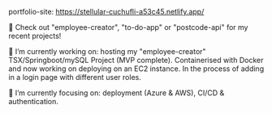 portfolio-site: https://stellular-cuchufli-a53c45.netlify.app/

📀 Check out "employee-creator", "to-do-app" or "postcode-api" for my recent projects!

🌱 I’m currently working on: hosting my "employee-creator" TSX/Springboot/mySQL Project (MVP complete). Containerised with Docker and now working on deploying on an EC2 instance. In the process of adding in a login page with different user roles.

🔭 I’m currently focusing on: deployment (Azure & AWS), CI/CD & authentication. 

<!--
**kabirt7/kabirt7** is a ✨ _special_ ✨ repository because its `README.md` (this file) appears on your GitHub profile.

Here are some ideas to get you started:


- 🌱 I’m currently learning ...
- 👯 I’m looking to collaborate on ...
- 🤔 I’m looking for help with ...
- 💬 Ask me about ...
- 📫 How to reach me: ...
- 😄 Pronouns: ...
- ⚡ Fun fact: ...
-->
